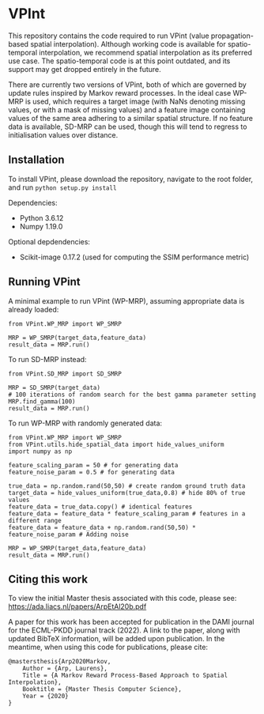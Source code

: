 # VPInt
This repository contains the code required to run VPint (value propagation-based spatial interpolation). Although working code is available for spatio-temporal interpolation, we recommend spatial interpolation as its preferred use case. The spatio-temporal code is at this point outdated, and its support may get dropped entirely in the future.

There are currently two versions of VPint, both of which are governed by update rules inspired by Markov reward processes. In the ideal case WP-MRP is used, which requires a target image (with NaNs denoting missing values, or with a mask of missing values) and a feature image containing values of the same area adhering to a similar spatial structure. If no feature data is available, SD-MRP can be used, though this will tend to regress to initialisation values over distance.

## Installation
To install VPint, please download the repository, navigate to the root folder, 
and run
`python setup.py install`

Dependencies:
* Python            3.6.12
* Numpy             1.19.0

Optional depdendencies:
* Scikit-image      0.17.2 (used for computing the SSIM performance metric)

## Running VPint
A minimal example to run VPint (WP-MRP), assuming appropriate data is already loaded:
```
from VPint.WP_MRP import WP_SMRP

MRP = WP_SMRP(target_data,feature_data)
result_data = MRP.run()
```

To run SD-MRP instead:
```
from VPint.SD_MRP import SD_SMRP

MRP = SD_SMRP(target_data)
# 100 iterations of random search for the best gamma parameter setting
MRP.find_gamma(100) 
result_data = MRP.run()
```

To run WP-MRP with randomly generated data:
```
from VPint.WP_MRP import WP_SMRP
from VPint.utils.hide_spatial_data import hide_values_uniform
import numpy as np

feature_scaling_param = 50 # for generating data
feature_noise_param = 0.5 # for generating data

true_data = np.random.rand(50,50) # create random ground truth data
target_data = hide_values_uniform(true_data,0.8) # hide 80% of true values
feature_data = true_data.copy() # identical features
feature_data = feature_data * feature_scaling_param # features in a different range
feature_data = feature_data + np.random.rand(50,50) * feature_noise_param # Adding noise

MRP = WP_SMRP(target_data,feature_data)
result_data = MRP.run()
```


## Citing this work

To view the initial Master thesis associated with this code, please
see: https://ada.liacs.nl/papers/ArpEtAl20b.pdf 

A paper for this work has been accepted for publication in the DAMI 
journal for the ECML-PKDD journal track (2022). A link to the paper, 
along with updated BibTeX information, will be added upon publication.
In the meantime, when using this code for publications, please cite:

    @mastersthesis{Arp2020Markov,
        Author = {Arp, Laurens},
        Title = {A Markov Reward Process-Based Approach to Spatial Interpolation},
        Booktitle = {Master Thesis Computer Science},
        Year = {2020}
    }